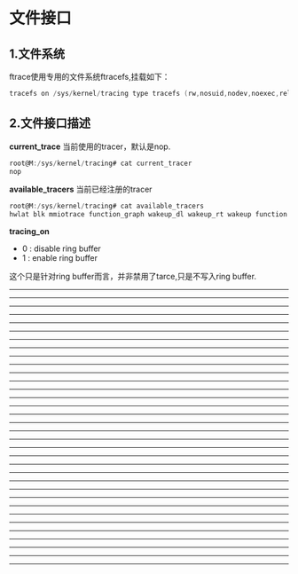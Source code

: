 # 文件接口

## 1.文件系统
ftrace使用专用的文件系统ftracefs,挂载如下：

```C
tracefs on /sys/kernel/tracing type tracefs (rw,nosuid,nodev,noexec,relatime)
```

## 2.文件接口描述

**current_trace**
当前使用的tracer，默认是nop.

```c
root@M:/sys/kernel/tracing# cat current_tracer 
nop
```

**available_tracers**
当前已经注册的tracer
```c
root@M:/sys/kernel/tracing# cat available_tracers 
hwlat blk mmiotrace function_graph wakeup_dl wakeup_rt wakeup function nop
```
**tracing_on**
- 0 : disable ring buffer
- 1 : enable ring buffer

这个只是针对ring buffer而言，并非禁用了tarce,只是不写入ring buffer.

** **
** **
** **
** **
** **
** **
** **
** **
** **
** **
** **
** **
** **
** **
** **
** **
** **
** **
** **
** **
** **
** **
** **
** **
** **
** **
** **
** **
** **
** **
** **
** **
** **
** **